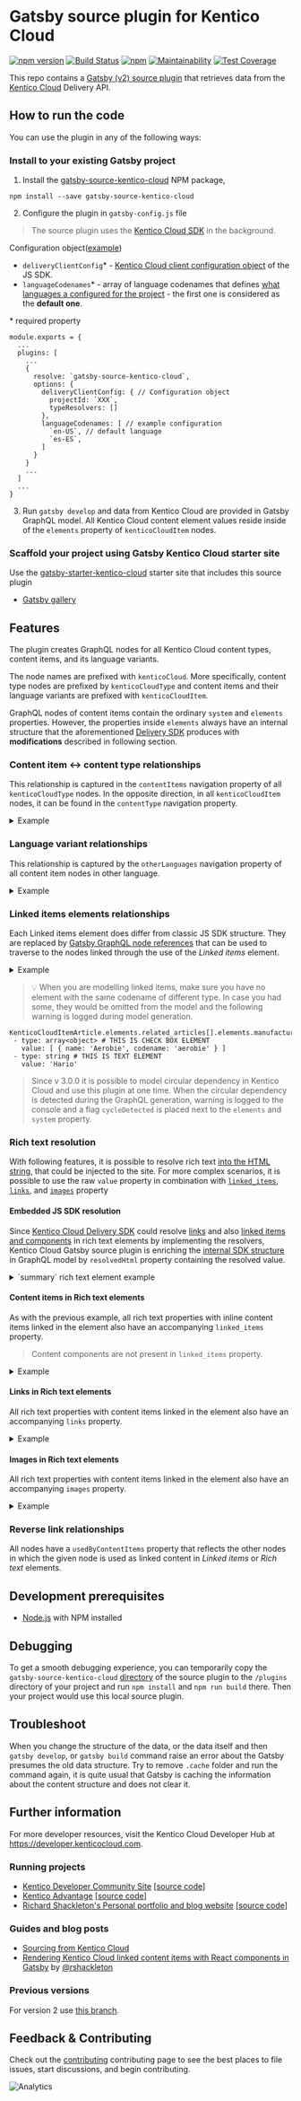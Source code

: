 # Gatsby source plugin for Kentico Cloud
[![npm version](https://badge.fury.io/js/gatsby-source-kentico-cloud.svg)](https://www.npmjs.com/package/gatsby-source-kentico-cloud)
[![Build Status](https://api.travis-ci.org/Kentico/gatsby-source-kentico-cloud.svg?branch=master)](https://travis-ci.org/Kentico/gatsby-source-kentico-cloud)
[![npm](https://img.shields.io/npm/dt/gatsby-source-kentico-cloud.svg)](https://www.npmjs.com/package/gatsby-source-kentico-cloud)
[![Maintainability](https://api.codeclimate.com/v1/badges/e247b74d31eaa41c3bda/maintainability)](https://codeclimate.com/github/Kentico/gatsby-source-kentico-cloud/maintainability)
[![Test Coverage](https://api.codeclimate.com/v1/badges/e247b74d31eaa41c3bda/test_coverage)](https://codeclimate.com/github/Kentico/gatsby-source-kentico-cloud/test_coverage)

This repo contains a [Gatsby (v2) source plugin](https://www.gatsbyjs.org/docs/recipes/#sourcing-data) that retrieves data from the [Kentico Cloud](https://kenticocloud.com) Delivery API.

## How to run the code

You can use the plugin in any of the following ways:

### Install to your existing Gatsby project 
1. Install the [gatsby-source-kentico-cloud](https://www.npmjs.com/package/gatsby-source-kentico-cloud) NPM package,
```
npm install --save gatsby-source-kentico-cloud
```
2. Configure the plugin in `gatsby-config.js` file

> The source plugin uses the [Kentico Cloud SDK](https://github.com/Kentico/kentico-cloud-js/tree/master/packages/delivery#kentico-cloud-delivery-sdk) in the background.

Configuration object([example](https://github.com/Kentico/gatsby-starter-kentico-cloud/blob/master/gatsby-config.js))

   * `deliveryClientConfig`* - [Kentico Cloud client configuration object](https://github.com/Kentico/kentico-cloud-js/blob/master/packages/delivery/DOCS.md#client-configuration) of the JS SDK.
  * `languageCodenames`* - array of language codenames that defines [what languages a configured for the project](https://developer.kenticocloud.com/docs/localization#section-project-languages) - the first one is considered as the **default one**.

\* required property
```
module.exports = {
  ...
  plugins: [
    ...
    {
      resolve: `gatsby-source-kentico-cloud`,
      options: {
        deliveryClientConfig: { // Configuration object
          projectId: `XXX`,
          typeResolvers: []
        },
        languageCodenames: [ // example configuration
          `en-US`, // default language
          `es-ES`,
        ]
      }
    }
    ...
  ]
  ...
}
```
3. Run `gatsby develop` and data from Kentico Cloud are provided in Gatsby GraphQL model.
All Kentico Cloud content element values  reside inside of the `elements` property of `kenticoCloudItem` nodes.

### Scaffold your project using Gatsby Kentico Cloud starter site

Use the [gatsby-starter-kentico-cloud](https://github.com/Kentico/gatsby-starter-kentico-cloud) starter site that includes this source plugin
* [Gatsby gallery](https://www.gatsbyjs.org/starters/Kentico/gatsby-starter-kentico-cloud)

## Features

The plugin creates GraphQL nodes for all Kentico Cloud content types, content items, and its language variants.

The node names are prefixed with `kenticoCloud`. More specifically, content type nodes are prefixed by `kenticoCloudType` and content items and their language variants are prefixed with `kenticoCloudItem`.

GraphQL nodes of content items contain the ordinary `system` and `elements` properties. However, the properties inside `elements` always have an internal structure that the aforementioned [Delivery SDK](https://github.com/Kentico/kentico-cloud-js/blob/master/packages/delivery/lib/models/item/content-item.class.ts) produces with **modifications** described in following section.

### Content item <-> content type relationships

This relationship is captured in the `contentItems` navigation property of all `kenticoCloudType` nodes. In the opposite direction, in all `kenticoCloudItem` nodes, it can be found in the `contentType` navigation property.

<details><summary>Example</summary>

You can use the [GraphiQL](https://github.com/graphql/graphiql) interface to experiment with the data structures produced by the source plugin. For instance, you can fetch a content item of the *Project reference* type (by querying `allKenticoCloudItemProjectReference`) and use the `contentType` navigation property to get a full list of all of the elements in the underlying content type. Like so:

```
{
  allKenticoCloudItemProjectReference {
    edges {
      node {
        elements {
          name___teaser_image__name {
            value
          }
        }
        contentType {
          elements {
            name
            codename
            type
          }
        }
      }
    }
  }
}
```

</details>

### Language variant relationships

This relationship is captured by the `otherLanguages` navigation property of all content item nodes in other language. 

<details><summary>Example</summary>

For instance, you can get the names of all content items of the *Speaking engagement* type (by querying `kenticoCloudItemSpeakingEngagement`) in their default language as well as other languages all at once:

```
{
  allKenticoCloudItemSpeakingEngagement {
    edges {
      node {
        elements {
          name {
            value
          }
        }
        otherLanguages {
          elements {
            name {
              value
            }
          }
        }
      }
    }
  }
}
```
returns in case of two languages 
```
{
  "data": {
    "allKenticoCloudItemSpeakingEngagement": {
      "edges": [
        {
          "node": {
            "elements": {
              "name": "Speaking engagement"
            }
            "otherLanguages": [
              {
                "elements": {
                  "name": "Hablando de compromiso"
                }
              }
            ]
          }
        }
      ]
    }
  }
}
```


</details>
    
### Linked items elements relationships

Each Linked items element does differ from classic JS SDK structure. They are replaced by [Gatsby GraphQL node references](https://www.gatsbyjs.org/docs/create-source-plugin/#creating-the-relationship) that can be used to traverse to the nodes linked through the use of the *Linked items* element.

<details><summary>Example</summary>

Should a *Linked items* element in KC contain items of only *one* type, you'll be able to specify elements and other properties of that type directly (directly under the `related_project_references` in the following example). However, once you add linked items of multiple types, you'll have to specify their properties using the `... on [type name]` syntax (so called "inline fragments" in the GraphQL terminology).

The `related_project_refereces_nodes` will give you the full-fledged Gatsby GraphQL nodes with all additional properties and links.

> :bulb: Notice the encapsulation into the `... on Node` [GraphQL inline fragment](https://graphql.org/learn/queries/#inline-fragments). This prevent failing creating GraphQL model when this field does not contain i.e. Blog post (`KenticoCloudItemBlogpostReference`) linked item.

```
{
  allKenticoCloudItemProjectReference {
    edges {
      node {
        elements {
          related_project_references {
            ... on Node {
              __typename
              ... on KenticoCloudItemBlogpostReference {
                elements {
                  name___teaser_image__name {
                    value
                  }
                }
              }
              ... on KenticoCloudItemProjectReference {
                elements {
                  name___teaser_image__name {
                    value
                  }
                }
              }
            }
          }
        }
      }
    }
  }
}
```

</details>


> :bulb: When you are modelling linked items, make sure you have no element with the same codename of different type. In case you had some, they would be omitted from the model and the following warning is logged during model generation.
```
KenticoCloudItemArticle.elements.related_articles[].elements.manufacturer.value:
 - type: array<object> # THIS IS CHECK BOX ELEMENT
   value: [ { name: 'Aerobie', codename: 'aerobie' } ]
 - type: string # THIS IS TEXT ELEMENT
   value: 'Hario'
```

> Since v 3.0.0 it is possible to model circular dependency in Kentico Cloud and use this plugin at one time. When the circular dependency is detected during the GraphQL generation, warning is logged to the console and a flag `cycleDetected` is placed next to the `elements` and `system` property.

### Rich text resolution 

With following features, it is possible to resolve rich text [into the HTML string](#embedded-JS-SDK-resolution), that could be injected to the site. For more complex scenarios, it is possible to use the raw `value` property in combination with [`linked_items`](#content-items-in-rich-text-elements-relationships), [`links`](#links-in-rich-text-elements), and [`images`](#images-in-rich-text-elements) property

#### Embedded JS SDK resolution

Since [Kentico Cloud Delivery SDK](https://github.com/Kentico/kentico-cloud-js/tree/master/packages/delivery#kentico-cloud-delivery-sdk) could resolve [links](https://github.com/Kentico/kentico-cloud-js/blob/master/packages/delivery/DOCS.md#url-slugs-links) and also [linked items and components](https://github.com/Kentico/kentico-cloud-js/blob/master/packages/delivery/DOCS.md#resolving-content-items-and-components-in-rich-text-fields) in rich text elements by implementing the resolvers, Kentico Cloud Gatsby source plugin is enriching the [internal SDK structure](https://github.com/Kentico/kentico-cloud-js/blob/master/packages/delivery/lib/models/item/content-item.class.ts) in GraphQL model by `resolvedHtml` property containing the resolved value.

<details><summary>`summary` rich text element example</summary>

```
{
  ...
    node {
      elements {
        summary {
          value // NORMAL value
          resolvedHtml // resolved output
        }
      }
    }
  ...
}
```

</details>

#### Content items in Rich text elements

As with the previous example, all rich text properties with inline content items linked in the element also have an accompanying `linked_items` property.

> Content components are not present in `linked_items` property. 

<details><summary>Example</summary>

```
{
  allKenticoCloudItemBlogpostReference {
    edges {
      node {
        elements {
          summary {
            value
            linked_items {
              ... on Node {
              __typename
              ... on KenticoCloudItemBlogpostReference {
                elements {
                  name___teaser_image__name {
                    value
                  }
                }
              }
            }
          }
        }
      }
    }
  }
}
```

</details>

#### Links in Rich text elements

All rich text properties with content items linked in the element also have an accompanying `links` property. 
<details><summary>Example</summary>

```
{
  allKenticoCloudItemBlogpostReference {
    edges {
      node {
        elements {
          summary {
            value
            links {
              codename
              linkId
              type
              urlSlug
            }
          }
        }
      }
    }
  }
}
```

</details>

#### Images in Rich text elements

All rich text properties with content items linked in the element also have an accompanying `images` property. 

<details><summary>Example</summary>

```
{
  allKenticoCloudItemBlogpostReference {
    edges {
      node {
        elements {
          summary {
            value
            images {
              imageId
              description
              url
            }
          }
        }
      }
    }
  }
}
```

</details>

### Reverse link relationships

All nodes have a `usedByContentItems` property that reflects the other nodes in which the given node is used as linked content in *Linked items* or *Rich text* elements.

## Development prerequisites

* [Node.js](https://nodejs.org/) with NPM installed

## Debugging

To get a smooth debugging experience, you can temporarily copy the `gatsby-source-kentico-cloud` [directory](https://github.com/Kentico/gatsby-source-kentico-cloud) of the source plugin to the `/plugins` directory of your project and run `npm install` and `npm run build` there. Then your project would use this local source plugin.

## Troubleshoot

When you change the structure of the data, or the data itself and then `gatsby develop`, or `gatsby build` command raise an error about the Gatsby presumes the old data structure. Try to remove `.cache` folder and run the command again, it is quite usual that Gatsby is caching the information about the content structure and does not clear it.

## Further information

For more developer resources, visit the Kentico Cloud Developer Hub at https://developer.kenticocloud.com.

### Running projects
* [Kentico Developer Community Site](http://kentico.github.io) [[source code](https://github.com/Kentico/kentico.github.io/tree/source)]
* [Kentico Advantage](https://advantage.kentico.com/) [[source code](https://github.com/Kentico/kentico-advantage/tree/source)]
* [Richard Shackleton's Personal portfolio and blog website](https://rshackleton.co.uk/) [[source code](https://github.com/rshackleton/rshackleton.co.uk)]

### Guides and blog posts
* [Sourcing from Kentico Cloud](https://www.gatsbyjs.org/docs/sourcing-from-kentico-cloud/)
* [Rendering Kentico Cloud linked content items with React components in Gatsby](https://rshackleton.co.uk/articles/rendering-kentico-cloud-linked-content-items-with-react-components-in-gatsby) by [@rshackleton](https://github.com/rshackleton)

### Previous versions

For version 2 use [this branch](https://github.com/Kentico/gatsby-source-kentico-cloud/tree/v2).

## Feedback & Contributing

Check out the [contributing](https://github.com/Kentico/gatsby-source-kentico-cloud/blob/master/CONTRIBUTING.md) contributing page to see the best places to file issues, start discussions, and begin contributing.

![Analytics](https://kentico-ga-beacon.azurewebsites.net/api/UA-69014260-4/Kentico/gatsby-source-kentico-cloud?pixel)


